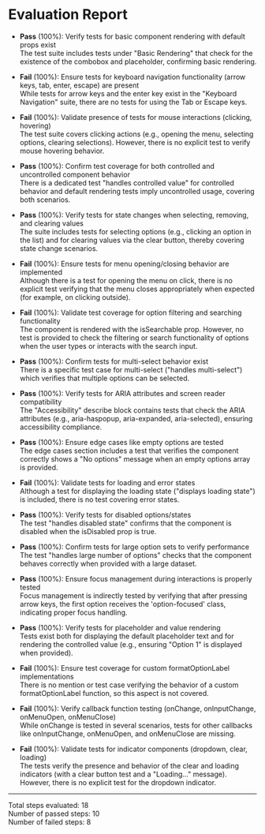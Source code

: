 # Evaluation Report

- **Pass** (100%): Verify tests for basic component rendering with default props exist  
  The test suite includes tests under "Basic Rendering" that check for the existence of the combobox and placeholder, confirming basic rendering.

- **Fail** (100%): Ensure tests for keyboard navigation functionality (arrow keys, tab, enter, escape) are present  
  While tests for arrow keys and the enter key exist in the "Keyboard Navigation" suite, there are no tests for using the Tab or Escape keys.

- **Fail** (100%): Validate presence of tests for mouse interactions (clicking, hovering)  
  The test suite covers clicking actions (e.g., opening the menu, selecting options, clearing selections). However, there is no explicit test to verify mouse hovering behavior.

- **Pass** (100%): Confirm test coverage for both controlled and uncontrolled component behavior  
  There is a dedicated test "handles controlled value" for controlled behavior and default rendering tests imply uncontrolled usage, covering both scenarios.

- **Pass** (100%): Verify tests for state changes when selecting, removing, and clearing values  
  The suite includes tests for selecting options (e.g., clicking an option in the list) and for clearing values via the clear button, thereby covering state change scenarios.

- **Fail** (100%): Ensure tests for menu opening/closing behavior are implemented  
  Although there is a test for opening the menu on click, there is no explicit test verifying that the menu closes appropriately when expected (for example, on clicking outside).

- **Fail** (100%): Validate test coverage for option filtering and searching functionality  
  The component is rendered with the isSearchable prop. However, no test is provided to check the filtering or search functionality of options when the user types or interacts with the search input.

- **Pass** (100%): Confirm tests for multi-select behavior exist  
  There is a specific test case for multi-select ("handles multi-select") which verifies that multiple options can be selected.

- **Pass** (100%): Verify tests for ARIA attributes and screen reader compatibility  
  The "Accessibility" describe block contains tests that check the ARIA attributes (e.g., aria-haspopup, aria-expanded, aria-selected), ensuring accessibility compliance.

- **Pass** (100%): Ensure edge cases like empty options are tested  
  The edge cases section includes a test that verifies the component correctly shows a "No options" message when an empty options array is provided.

- **Fail** (100%): Validate tests for loading and error states  
  Although a test for displaying the loading state ("displays loading state") is included, there is no test covering error states.

- **Pass** (100%): Verify tests for disabled options/states  
  The test "handles disabled state" confirms that the component is disabled when the isDisabled prop is true.

- **Pass** (100%): Confirm tests for large option sets to verify performance  
  The test "handles large number of options" checks that the component behaves correctly when provided with a large dataset.

- **Pass** (100%): Ensure focus management during interactions is properly tested  
  Focus management is indirectly tested by verifying that after pressing arrow keys, the first option receives the 'option-focused' class, indicating proper focus handling.

- **Pass** (100%): Verify tests for placeholder and value rendering  
  Tests exist both for displaying the default placeholder text and for rendering the controlled value (e.g., ensuring "Option 1" is displayed when provided).

- **Fail** (100%): Ensure test coverage for custom formatOptionLabel implementations  
  There is no mention or test case verifying the behavior of a custom formatOptionLabel function, so this aspect is not covered.

- **Fail** (100%): Verify callback function testing (onChange, onInputChange, onMenuOpen, onMenuClose)  
  While onChange is tested in several scenarios, tests for other callbacks like onInputChange, onMenuOpen, and onMenuClose are missing.

- **Fail** (100%): Validate tests for indicator components (dropdown, clear, loading)  
  The tests verify the presence and behavior of the clear and loading indicators (with a clear button test and a "Loading..." message). However, there is no explicit test for the dropdown indicator.

---

Total steps evaluated: 18  
Number of passed steps: 10  
Number of failed steps: 8
